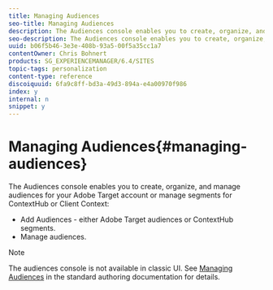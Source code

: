 ```yaml
---
title: Managing Audiences
seo-title: Managing Audiences
description: The Audiences console enables you to create, organize, and manage audiences for your Adobe Target account or manage segments for ContextHub or Client Context.
seo-description: The Audiences console enables you to create, organize, and manage audiences for your Adobe Target account or manage segments for ContextHub or Client Context.
uuid: b06f5b46-3e3e-408b-93a5-00f5a35cc1a7
contentOwner: Chris Bohnert
products: SG_EXPERIENCEMANAGER/6.4/SITES
topic-tags: personalization
content-type: reference
discoiquuid: 6fa9c8ff-bd3a-49d3-894a-e4a00970f986
index: y
internal: n
snippet: y
---
```


# Managing Audiences{#managing-audiences}

The Audiences console enables you to create, organize, and manage audiences for your Adobe Target account or manage segments for ContextHub or Client Context:

* Add Audiences - either Adobe Target audiences or ContextHub segments.
* Manage audiences.

>[!NOTE]
>
>The audiences console is not available in classic UI. See [Managing Audiences](../../../sites/authoring/using/managing-audiences.md) in the standard authoring documentation for details.

